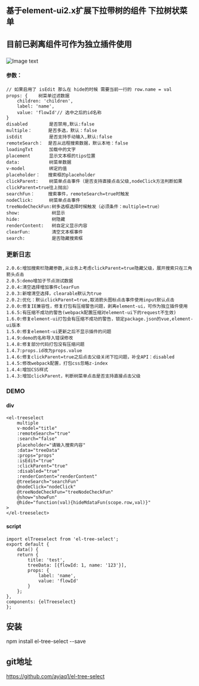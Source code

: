 ## 基于element-ui2.x扩展下拉带树的组件 下拉树状菜单
## 目前已剥离组件可作为独立插件使用

###
![Image text](https://github.com/ayiaq1/el-tree-select/raw/master/demo.jpg)

#### 参数：
    // 如果启用了 isEdit 那么在 hide的时候 需要当前一行的 row.name = val
    props: {    树菜单过滤数据
        children: 'children',
        label: 'name',
        value: 'flowId'// 选中之后的id名称
    }
    disabled        是否禁用,默认:false
    multiple：      是否多选，默认：false
    isEdit          是否支持手动输入,默认:false
    remoteSearch：  是否从远程搜索数据，默认本地：false
    loadingTxt      加载中的文字
    placement       显示文本框的tips位置
    data:           树菜单数据
    v-model         绑定的值
    placeholder：   搜索框的placeholder
    clickParent:    树菜单点击事件（是否支持直接点击父级,nodeClick方法判断如果clickParent=true往上抛出）
    searchFun：     搜索事件，remoteSearch=true时触发
    nodeClick:      树菜单点击事件
    treeNodeCheckFun:树多选框选择时候触发（必须条件：multiple=true）
    show:            树显示
    hide:            树隐藏
    renderContent:   树自定义显示内容
    clearFun:        清空文本框事件
    search:          是否隐藏搜索框

### 更新日志
    2.0.6:增加搜索栏隐藏参数,从业务上考虑clickParent=true隐藏父级，展开搜索只在三角箭头点击
    2.0.5:demo增加子节点测试数据
    2.0.4:清空选择增加事件clearFun
    2.0.3:新增清空选择，clearable默认为true
    2.0.2:优化：默认clickParent=true,取消箭头图标点击事件使用input默认点击
    2.0.0:修复IE兼容性，修复打包有压缩警告问题，剥离element-ui，可作为独立插件使用
    1.6.5:有压缩不成功的警告(webpack配置压缩对element-ui下的request不生效)
    1.6.0:修复element-ui打包会有压缩不成功的警告，锁定package.json的vue,element-ui版本
    1.5.0:修复element-ui更新之后不显示插件的问题
    1.4.9:demo的名称导入错误修改
    1.4.8:修复部分代码打包没有压缩问题
    1.4.7:props.id改为props.value
    1.4.6:修复clickParent=true之后点击父级关闭下拉问题，补全API：disabled
    1.4.5:修改webpack配置，打包css忽略z-index
    1.4.4:增加CSS样式
    1.4.3:增加clickParent，判断树菜单点击是否支持直接点击父级

### DEMO
#### div
    <el-treeselect
        multiple
        v-model="title"
        :remoteSearch="true"
        :search="false"
        placeholder="请输入搜索内容"
        :data="treeData"
        :props="props"
        :isEdit="true"
        :clickParent="true"
        :disabled="true"
        :renderContent="renderContent"
        @treeSearch="searchFun"
        @nodeClick="nodeClick"
        @treeNodeCheckFun="treeNodeCheckFun"
        @show="showFun"
        @hide="function(val){hideMdataFun(scope.row,val)}"
    >
    </el-treeselect>


#### script

    import elTreeselect from 'el-tree-select';
    export default {
        data() {
        return {
            title: 'test',
            treeData: [{flowId: 1, name: '123'}],
            props: {
                label: 'name',
                value: 'flowId'
            }
        };
    },
    components: {elTreeselect}
    };


## 安装

npm install el-tree-select --save

## git地址
https://github.com/ayiaq1/el-tree-select

